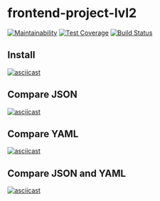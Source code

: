 # frontend-project-lvl2

[![Maintainability](https://api.codeclimate.com/v1/badges/c1d02d4a148a3774406f/maintainability)](https://codeclimate.com/github/vermucht/frontend-project-lvl2/maintainability)
[![Test Coverage](https://api.codeclimate.com/v1/badges/c1d02d4a148a3774406f/test_coverage)](https://codeclimate.com/github/vermucht/frontend-project-lvl2/test_coverage)
[![Build Status](https://travis-ci.org/vermucht/frontend-project-lvl2.svg?branch=master)](https://travis-ci.org/vermucht/frontend-project-lvl2)

## Install

[![asciicast](https://asciinema.org/a/C5dNLIydUXMTvoNB66VqJaoQy.svg)](https://asciinema.org/a/C5dNLIydUXMTvoNB66VqJaoQy)

## Compare JSON

[![asciicast](https://asciinema.org/a/GtBNL9FUWGo7A9QC4NVo1ybtf.svg)](https://asciinema.org/a/GtBNL9FUWGo7A9QC4NVo1ybtf)

## Compare YAML

[![asciicast](https://asciinema.org/a/SWFJ6zmulriXwFUdYePhzyBBc.svg)](https://asciinema.org/a/SWFJ6zmulriXwFUdYePhzyBBc)

## Compare JSON and YAML

[![asciicast](https://asciinema.org/a/lJP8fC0d8BK9kIgP95wLIm41f.svg)](https://asciinema.org/a/lJP8fC0d8BK9kIgP95wLIm41f)